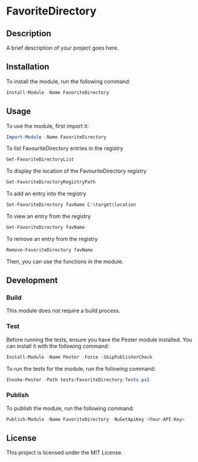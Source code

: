 # FavoriteDirectory

## Description

A brief description of your project goes here.

## Installation

To install the module, run the following command:

```powershell
Install-Module -Name FavoriteDirectory
```

## Usage

To use the module, first import it:

```powershell
Import-Module -Name FavoriteDirectory
```

To list FavouriteDirectory entries in the registry

```powershell
Get-FavoriteDirectoryList
```

To display the location of the FavouriteDirectory registry

```powershell
Get-FavoriteDirectoryRegistryPath
```

To add an entry into the registry

```powershell
Set-FavoriteDirectory favName C:\target\location
```

To view an entry from the registry

```powershell
Get-FavoriteDirectory favName
```

To remove an entry from the registry

```powershell
Remove-FavoriteDirectory favName
```


Then, you can use the functions in the module.

## Development

### Build

This module does not require a build process.

### Test

Before running the tests, ensure you have the Pester module installed. You can install it with the following command:

```powershell
Install-Module -Name Pester -Force -SkipPublisherCheck
```

To run the tests for the module, run the following command:

```powershell
Invoke-Pester -Path tests/FavoriteDirectory.Tests.ps1
```

### Publish

To publish the module, run the following command:

```powershell
Publish-Module -Name FavoriteDirectory -NuGetApiKey <Your-API-Key>
```

## License

This project is licensed under the MIT License.
